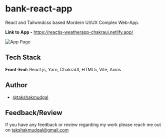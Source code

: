 # bank-react-app
React and Tailwindcss based Mordern UI/UX Complex Web-App.

**Link to App -** https://reactjs-weatherapp-chakraui.netlify.app/

![App Page](https://i.imgur.com/WwUnOeE.png)

## Tech Stack

**Front-End:** React.js, Yarn, ChakraUI, HTML5, Vite, Axios

## Author

- [@takshakmudgal](https://www.github.com/takshakmudgal)

## Feedback/Review

If you have any feedback or review regarding my work please reach me out on takshakmudgal@gmail.com
